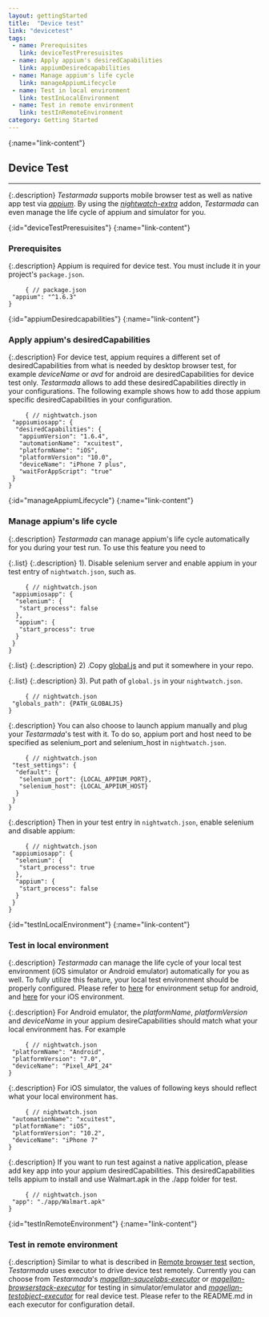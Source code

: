 ```yaml
---
layout: gettingStarted
title:  "Device test"
link: "devicetest"
tags: 
 - name: Prerequisites
   link: deviceTestPreresuisites
 - name: Apply appium's desiredCapabilities
   link: appiumDesiredcapabilities
 - name: Manage appium's life cycle
   link: manageAppiumLifecycle
 - name: Test in local environment
   link: testInLocalEnvironment
 - name: Test in remote environment
   link: testInRemoteEnvironment
category: Getting Started
---
```



{:name="link-content"}
## Device Test
---

{:.description}
_Testarmada_ supports mobile browser test as well as native app test via _[appium](http://appium.io/)_. By using the _[nightwatch-extra](https://github.com/TestArmada/nightwatch-extra)_ addon, _Testarmada_ can even manage the life cycle of appium and simulator for you.


{:id="deviceTestPreresuisites"}
{:name="link-content"}
### Prerequisites

{:.description}
Appium is required for device test. You must include it in your project's `package.json`.

<pre>
    <code class="code-wrap js">{ // package.json<br> "appium": "^1.6.3"<br>}</code>
</pre>

{:id="appiumDesiredcapabilities"}
{:name="link-content"}
### Apply appium's desiredCapabilities

{:.description}
For device test, appium requires a different set of desiredCapabilities from what is needed by desktop browser test, for example _deviceName_ or _avd_ for android are desiredCapabilities for device test only. _Testarmada_ allows to add these desiredCapabilities directly in your configurations. The following example shows how to add those appium specific desiredCapabilities in your configuration.

<pre>
    <code class="code-wrap js">{ // nightwatch.json<br> "appiumiosapp": {<br>  "desiredCapabilities": {<br>   "appiumVersion": "1.6.4",<br>   "automationName": "xcuitest",<br>   "platformName": "iOS",<br>   "platformVersion": "10.0",<br>   "deviceName": "iPhone 7 plus",<br>   "waitForAppScript": "true"<br> }<br>}</code>
</pre>

{:id="manageAppiumLifecycle"}
{:name="link-content"}
### Manage appium's life cycle

{:.description}
_Testarmada_ can manage appium's life cycle automatically for you during your test run. To use this feature you need to 

{:.list}
{:.description}
1). Disable selenium server and enable appium in your test entry of `nightwatch.json`, such as.

<pre>
    <code class="code-wrap js">{ // nightwatch.json<br> "appiumiosapp": {<br>  "selenium": {<br>   "start_process": false<br>  },<br>  "appium": {<br>   "start_process": true<br>  }<br> }<br>}</code>
</pre>

{:.list}
{:.description}
2) .Copy [global.js](https://github.com/TestArmada/boilerplate-nightwatch/blob/master/lib/globals.js) and put it somewhere in your repo.

{:.list}
{:.description}
3). Put path of `global.js` in your `nightwatch.json`.

<pre>
    <code class="code-wrap js">{ // nightwatch.json<br> "globals_path": {PATH_GLOBALJS}<br>}</code>
</pre>


{:.description}
You can also choose to launch appium manually and plug your _Testarmada_'s test with it. To do so, appium port and host need to be specified as selenium_port and selenium_host in `nightwatch.json`.

<pre>
    <code class="code-wrap js">{ // nightwatch.json<br> "test_settings": {<br>  "default": {<br>   "selenium_port": {LOCAL_APPIUM_PORT},<br>   "selenium_host": {LOCAL_APPIUM_HOST}<br>  }<br> }<br>}</code>
</pre>

{:.description}
Then in your test entry in `nightwatch.json`, enable selenium and disable appium:

<pre>
    <code class="code-wrap js">{ // nightwatch.json<br> "appiumiosapp": {<br>  "selenium": {<br>   "start_process": true<br>  },<br>  "appium": {<br>   "start_process": false<br>  }<br> }<br>}</code>
</pre>

{:id="testInLocalEnvironment"}
{:name="link-content"}
### Test in local environment

{:.description}
_Testarmada_ can manage the life cycle of your local test environment (iOS simulator or Android emulator) automatically for you as well. To fully utilize this feature, your local test environment should be properly configured. Please refer to [here](https://github.com/TestArmada/nightwatch-extra/blob/master/docs/android.md#pre-requisites) for environment setup for android, and [here](https://github.com/TestArmada/nightwatch-extra/blob/master/docs/ios.md#pre-requisites) for your iOS environment.

{:.description}
For Android emulator, the _platformName_, _platformVersion_ and _deviceName_ in your appium desireCapabilities should match what your local environment has. For example

<pre>
    <code class="code-wrap js">{ // nightwatch.json<br> "platformName": "Android",<br> "platformVersion": "7.0",<br> "deviceName": "Pixel_API_24"<br>}</code>
</pre>

{:.description}
For iOS simulator, the values of following keys should reflect what your local environment has.

<pre>
    <code class="code-wrap js">{ // nightwatch.json<br> "automationName": "xcuitest",<br> "platformName": "iOS",<br> "platformVersion": "10.2",<br> "deviceName": "iPhone 7"<br>}</code>
</pre>

{:.description}
If you want to run test against a native application, please add key app into your appium desiredCapabilities. This desiredCapabilities tells appium to install and use Walmart.apk in the ./app folder for test.

<pre>
    <code class="code-wrap js">{ // nightwatch.json<br> "app": "./app/Walmart.apk"<br>}</code>
</pre>

{:id="testInRemoteEnvironment"}
{:name="link-content"}
### Test in remote environment

{:.description}
Similar to what is described in [Remote browser test](#enableAnExecutor) section, _Testarmada_ uses executor to drive device test remotely. Currently you can choose from _Testarmada_'s _[magellan-saucelabs-executor](https://github.com/TestArmada/magellan-saucelabs-executor)_ or _[magellan-browserstack-executor](https://github.com/TestArmada/magellan-browserstack-executor)_ for testing in simulator/emulator and _[magellan-testobject-executor](https://github.com/TestArmada/magellan-testobject-executor)_ for real device test. Please refer to the README.md in each executor for configuration detail.